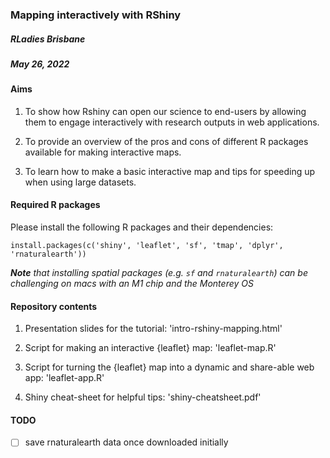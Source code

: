 ### Mapping interactively with RShiny

##### RLadies Brisbane
##### May 26, 2022

#### Aims

1. To show how Rshiny can open our science to end-users by allowing them to engage interactively with research outputs in web applications.

2. To provide an overview of the pros and cons of different R packages available for making interactive maps.

3. To learn how to make a basic interactive map and tips for speeding up when using large datasets.

#### Required R packages

Please install the following R packages and their dependencies:

`install.packages(c('shiny', 'leaflet', 'sf', 'tmap', 'dplyr', 'rnaturalearth'))`

***Note** that installing spatial packages (e.g. `sf` and `rnaturalearth`) can be challenging on macs with an M1 chip and the Monterey OS*

#### Repository contents

1. Presentation slides for the tutorial: 'intro-rshiny-mapping.html'

2. Script for making an interactive {leaflet} map: 'leaflet-map.R'

3. Script for turning the {leaflet} map into a dynamic and share-able web app: 'leaflet-app.R'

4. Shiny cheat-sheet for helpful tips: 'shiny-cheatsheet.pdf'

#### TODO

- [ ] save rnaturalearth data once downloaded initially
